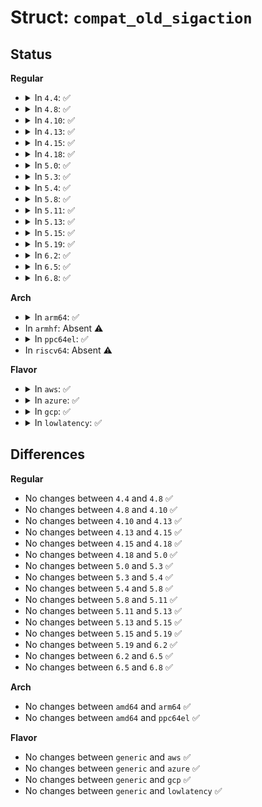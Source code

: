 # Struct: <code>compat_old_sigaction</code>

## Status
<b>Regular</b>
<ul>
<li>
<details>
<summary>In <code>4.4</code>: ✅</summary>

```c
struct compat_old_sigaction {
    compat_uptr_t sa_handler;
    compat_old_sigset_t sa_mask;
    compat_ulong_t sa_flags;
    compat_uptr_t sa_restorer;
};
```
</details>
</li>
<li>
<details>
<summary>In <code>4.8</code>: ✅</summary>

```c
struct compat_old_sigaction {
    compat_uptr_t sa_handler;
    compat_old_sigset_t sa_mask;
    compat_ulong_t sa_flags;
    compat_uptr_t sa_restorer;
};
```
</details>
</li>
<li>
<details>
<summary>In <code>4.10</code>: ✅</summary>

```c
struct compat_old_sigaction {
    compat_uptr_t sa_handler;
    compat_old_sigset_t sa_mask;
    compat_ulong_t sa_flags;
    compat_uptr_t sa_restorer;
};
```
</details>
</li>
<li>
<details>
<summary>In <code>4.13</code>: ✅</summary>

```c
struct compat_old_sigaction {
    compat_uptr_t sa_handler;
    compat_old_sigset_t sa_mask;
    compat_ulong_t sa_flags;
    compat_uptr_t sa_restorer;
};
```
</details>
</li>
<li>
<details>
<summary>In <code>4.15</code>: ✅</summary>

```c
struct compat_old_sigaction {
    compat_uptr_t sa_handler;
    compat_old_sigset_t sa_mask;
    compat_ulong_t sa_flags;
    compat_uptr_t sa_restorer;
};
```
</details>
</li>
<li>
<details>
<summary>In <code>4.18</code>: ✅</summary>

```c
struct compat_old_sigaction {
    compat_uptr_t sa_handler;
    compat_old_sigset_t sa_mask;
    compat_ulong_t sa_flags;
    compat_uptr_t sa_restorer;
};
```
</details>
</li>
<li>
<details>
<summary>In <code>5.0</code>: ✅</summary>

```c
struct compat_old_sigaction {
    compat_uptr_t sa_handler;
    compat_old_sigset_t sa_mask;
    compat_ulong_t sa_flags;
    compat_uptr_t sa_restorer;
};
```
</details>
</li>
<li>
<details>
<summary>In <code>5.3</code>: ✅</summary>

```c
struct compat_old_sigaction {
    compat_uptr_t sa_handler;
    compat_old_sigset_t sa_mask;
    compat_ulong_t sa_flags;
    compat_uptr_t sa_restorer;
};
```
</details>
</li>
<li>
<details>
<summary>In <code>5.4</code>: ✅</summary>

```c
struct compat_old_sigaction {
    compat_uptr_t sa_handler;
    compat_old_sigset_t sa_mask;
    compat_ulong_t sa_flags;
    compat_uptr_t sa_restorer;
};
```
</details>
</li>
<li>
<details>
<summary>In <code>5.8</code>: ✅</summary>

```c
struct compat_old_sigaction {
    compat_uptr_t sa_handler;
    compat_old_sigset_t sa_mask;
    compat_ulong_t sa_flags;
    compat_uptr_t sa_restorer;
};
```
</details>
</li>
<li>
<details>
<summary>In <code>5.11</code>: ✅</summary>

```c
struct compat_old_sigaction {
    compat_uptr_t sa_handler;
    compat_old_sigset_t sa_mask;
    compat_ulong_t sa_flags;
    compat_uptr_t sa_restorer;
};
```
</details>
</li>
<li>
<details>
<summary>In <code>5.13</code>: ✅</summary>

```c
struct compat_old_sigaction {
    compat_uptr_t sa_handler;
    compat_old_sigset_t sa_mask;
    compat_ulong_t sa_flags;
    compat_uptr_t sa_restorer;
};
```
</details>
</li>
<li>
<details>
<summary>In <code>5.15</code>: ✅</summary>

```c
struct compat_old_sigaction {
    compat_uptr_t sa_handler;
    compat_old_sigset_t sa_mask;
    compat_ulong_t sa_flags;
    compat_uptr_t sa_restorer;
};
```
</details>
</li>
<li>
<details>
<summary>In <code>5.19</code>: ✅</summary>

```c
struct compat_old_sigaction {
    compat_uptr_t sa_handler;
    compat_old_sigset_t sa_mask;
    compat_ulong_t sa_flags;
    compat_uptr_t sa_restorer;
};
```
</details>
</li>
<li>
<details>
<summary>In <code>6.2</code>: ✅</summary>

```c
struct compat_old_sigaction {
    compat_uptr_t sa_handler;
    compat_old_sigset_t sa_mask;
    compat_ulong_t sa_flags;
    compat_uptr_t sa_restorer;
};
```
</details>
</li>
<li>
<details>
<summary>In <code>6.5</code>: ✅</summary>

```c
struct compat_old_sigaction {
    compat_uptr_t sa_handler;
    compat_old_sigset_t sa_mask;
    compat_ulong_t sa_flags;
    compat_uptr_t sa_restorer;
};
```
</details>
</li>
<li>
<details>
<summary>In <code>6.8</code>: ✅</summary>

```c
struct compat_old_sigaction {
    compat_uptr_t sa_handler;
    compat_old_sigset_t sa_mask;
    compat_ulong_t sa_flags;
    compat_uptr_t sa_restorer;
};
```
</details>
</li>
</ul>
<b>Arch</b>
<ul>
<li>
<details>
<summary>In <code>arm64</code>: ✅</summary>

```c
struct compat_old_sigaction {
    compat_uptr_t sa_handler;
    compat_old_sigset_t sa_mask;
    compat_ulong_t sa_flags;
    compat_uptr_t sa_restorer;
};
```
</details>
</li>
<li>
In <code>armhf</code>: Absent ⚠️
</li>
<li>
<details>
<summary>In <code>ppc64el</code>: ✅</summary>

```c
struct compat_old_sigaction {
    compat_uptr_t sa_handler;
    compat_old_sigset_t sa_mask;
    compat_ulong_t sa_flags;
    compat_uptr_t sa_restorer;
};
```
</details>
</li>
<li>
In <code>riscv64</code>: Absent ⚠️
</li>
</ul>
<b>Flavor</b>
<ul>
<li>
<details>
<summary>In <code>aws</code>: ✅</summary>

```c
struct compat_old_sigaction {
    compat_uptr_t sa_handler;
    compat_old_sigset_t sa_mask;
    compat_ulong_t sa_flags;
    compat_uptr_t sa_restorer;
};
```
</details>
</li>
<li>
<details>
<summary>In <code>azure</code>: ✅</summary>

```c
struct compat_old_sigaction {
    compat_uptr_t sa_handler;
    compat_old_sigset_t sa_mask;
    compat_ulong_t sa_flags;
    compat_uptr_t sa_restorer;
};
```
</details>
</li>
<li>
<details>
<summary>In <code>gcp</code>: ✅</summary>

```c
struct compat_old_sigaction {
    compat_uptr_t sa_handler;
    compat_old_sigset_t sa_mask;
    compat_ulong_t sa_flags;
    compat_uptr_t sa_restorer;
};
```
</details>
</li>
<li>
<details>
<summary>In <code>lowlatency</code>: ✅</summary>

```c
struct compat_old_sigaction {
    compat_uptr_t sa_handler;
    compat_old_sigset_t sa_mask;
    compat_ulong_t sa_flags;
    compat_uptr_t sa_restorer;
};
```
</details>
</li>
</ul>

## Differences
<b>Regular</b>
<ul>
<li>
No changes between <code>4.4</code> and <code>4.8</code> ✅
</li>
<li>
No changes between <code>4.8</code> and <code>4.10</code> ✅
</li>
<li>
No changes between <code>4.10</code> and <code>4.13</code> ✅
</li>
<li>
No changes between <code>4.13</code> and <code>4.15</code> ✅
</li>
<li>
No changes between <code>4.15</code> and <code>4.18</code> ✅
</li>
<li>
No changes between <code>4.18</code> and <code>5.0</code> ✅
</li>
<li>
No changes between <code>5.0</code> and <code>5.3</code> ✅
</li>
<li>
No changes between <code>5.3</code> and <code>5.4</code> ✅
</li>
<li>
No changes between <code>5.4</code> and <code>5.8</code> ✅
</li>
<li>
No changes between <code>5.8</code> and <code>5.11</code> ✅
</li>
<li>
No changes between <code>5.11</code> and <code>5.13</code> ✅
</li>
<li>
No changes between <code>5.13</code> and <code>5.15</code> ✅
</li>
<li>
No changes between <code>5.15</code> and <code>5.19</code> ✅
</li>
<li>
No changes between <code>5.19</code> and <code>6.2</code> ✅
</li>
<li>
No changes between <code>6.2</code> and <code>6.5</code> ✅
</li>
<li>
No changes between <code>6.5</code> and <code>6.8</code> ✅
</li>
</ul>
<b>Arch</b>
<ul>
<li>
No changes between <code>amd64</code> and <code>arm64</code> ✅
</li>
<li>
No changes between <code>amd64</code> and <code>ppc64el</code> ✅
</li>
</ul>
<b>Flavor</b>
<ul>
<li>
No changes between <code>generic</code> and <code>aws</code> ✅
</li>
<li>
No changes between <code>generic</code> and <code>azure</code> ✅
</li>
<li>
No changes between <code>generic</code> and <code>gcp</code> ✅
</li>
<li>
No changes between <code>generic</code> and <code>lowlatency</code> ✅
</li>
</ul>
